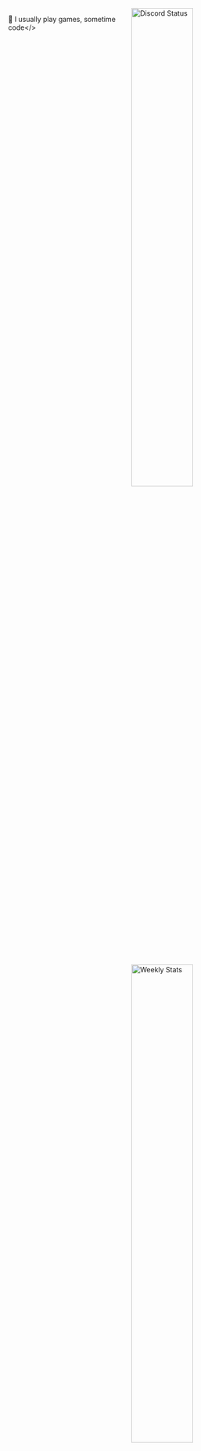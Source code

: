 <a href="https://discord.com/users/760152523297652787" target="_blank">
	<img width="50%" align="right" alt="Discord Status" src="https://lanyard.cnrad.dev/api/81440962496172032?bg=1f1f1f&borderRadius=5px">
</a>
<a href="https://wakatime.com/@abinawan" target="_blank">
	<img width="50%" align="right" alt="Weekly Stats" src="https://github-readme-stats.vercel.app/api/wakatime?username=abinawan&border_radius=5px&theme=dark&bg_color=1f1f1f&border_color=1f1f1f&icon_color=58a6ff&show_icons=true&disable_animations=true&custom_title=Weekly%20Stats">
</a>

🍂 I usually play games, sometime code</>
